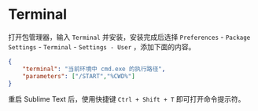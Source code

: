 # Terminal

打开包管理器，输入 `Terminal` 并安装，安装完成后选择 `Preferences` - `Package Settings` - `Terminal` - `Settings - User` ，添加下面的内容。

```json
{
    "terminal": "当前环境中 cmd.exe 的执行路径",
    "parameters": ["/START","%CWD%"]
}
```

重启 Sublime Text 后，使用快捷键 `Ctrl + Shift + T` 即可打开命令提示符。